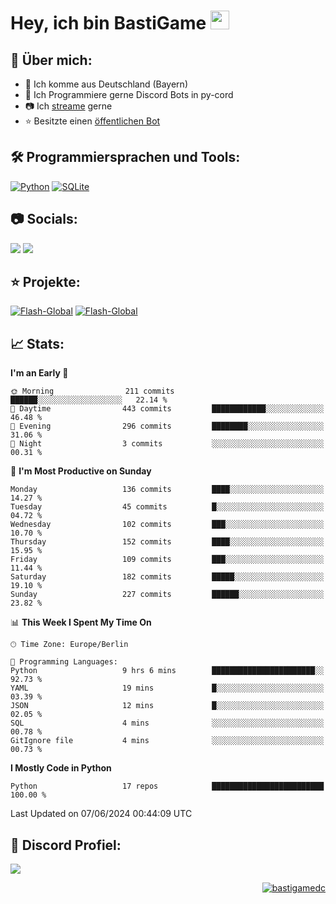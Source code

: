 # Hey, ich bin BastiGame <img src="https://raw.githubusercontent.com/MartinHeinz/MartinHeinz/master/wave.gif" width="30px">

## 📌 Über mich:
- 📍 Ich komme aus Deutschland (Bayern)
- 📝 Ich Programmiere gerne Discord Bots in py-cord
- 📷 Ich [streame](https://twitch.tv/bastigametv) gerne
- ⭐ Besitzte einen [öffentlichen Bot](https://discord.com/api/oauth2/authorize?client_id=1169681232532099112&permissions=430302428277&scope=bot%20applications.commands)

## 🛠️ Programmiersprachen und Tools:
[![Python](https://img.shields.io/badge/python-3670A0?style=for-the-badge&logo=python&logoColor=ffdd54)](https://github.com/Pycord-Development/pycord)
[![SQLite](https://img.shields.io/badge/sqlite-%2307405e.svg?style=for-the-badge&logo=sqlite&logoColor=white)](https://github.com/sqlite/sqlite)


## 📷 Socials:  
[![](https://img.shields.io/badge/Discord-5865F2?logo=discord&logoColor=white&style=for-the-badge)]([https://discord.com/users/203208036053942272](https://discord.gg/Pnw5vEjRZ5))
[![](https://img.shields.io/twitch/status/silbergecko_tv?style=for-the-badge&logo=twitch&logoColor=white&color=purple)](https://twitch.tv/bastigametv)

## ⭐ Projekte:
[![Flash-Global](https://img.shields.io/badge/Flash_Global-00A966?style=for-the-badge&logo=wechat&logoColor=white)](https://discord.com/api/oauth2/authorize?client_id=1169681232532099112&permissions=430302428277&scope=bot%20applications.commands)
[![Flash-Global](https://img.shields.io/badge/FlashBot-00A966?style=for-the-badge&logo=wechat&logoColor=white)](https://discord.com/api/oauth2/authorize?client_id=1111374314340626433&permissions=1497266007286&scope=bot%20applications.commands)

## 📈 Stats:
<!--START_SECTION:waka-->
**I'm an Early 🐤** 

```text
🌞 Morning                211 commits         ██████░░░░░░░░░░░░░░░░░░░   22.14 % 
🌆 Daytime                443 commits         ████████████░░░░░░░░░░░░░   46.48 % 
🌃 Evening                296 commits         ████████░░░░░░░░░░░░░░░░░   31.06 % 
🌙 Night                  3 commits           ░░░░░░░░░░░░░░░░░░░░░░░░░   00.31 % 
```
📅 **I'm Most Productive on Sunday** 

```text
Monday                   136 commits         ████░░░░░░░░░░░░░░░░░░░░░   14.27 % 
Tuesday                  45 commits          █░░░░░░░░░░░░░░░░░░░░░░░░   04.72 % 
Wednesday                102 commits         ███░░░░░░░░░░░░░░░░░░░░░░   10.70 % 
Thursday                 152 commits         ████░░░░░░░░░░░░░░░░░░░░░   15.95 % 
Friday                   109 commits         ███░░░░░░░░░░░░░░░░░░░░░░   11.44 % 
Saturday                 182 commits         █████░░░░░░░░░░░░░░░░░░░░   19.10 % 
Sunday                   227 commits         ██████░░░░░░░░░░░░░░░░░░░   23.82 % 
```


📊 **This Week I Spent My Time On** 

```text
🕑︎ Time Zone: Europe/Berlin

💬 Programming Languages: 
Python                   9 hrs 6 mins        ███████████████████████░░   92.73 % 
YAML                     19 mins             █░░░░░░░░░░░░░░░░░░░░░░░░   03.39 % 
JSON                     12 mins             █░░░░░░░░░░░░░░░░░░░░░░░░   02.05 % 
SQL                      4 mins              ░░░░░░░░░░░░░░░░░░░░░░░░░   00.78 % 
GitIgnore file           4 mins              ░░░░░░░░░░░░░░░░░░░░░░░░░   00.73 % 
```

**I Mostly Code in Python** 

```text
Python                   17 repos            █████████████████████████   100.00 % 
```




 Last Updated on 07/06/2024 00:44:09 UTC
<!--END_SECTION:waka-->

## 🔎 Discord Profiel:
<a href="https://discord.com/users/1018150165489668227"><img src="https://lanyard.cnrad.dev/api/1018150165489668227"><p/>

<p align="right">
  <img align="center" src="https://komarev.com/ghpvc/?username=bastigamedc&label=Profile%20views&color=0e75b6&style=flat" alt="bastigamedc"/>
</p>
